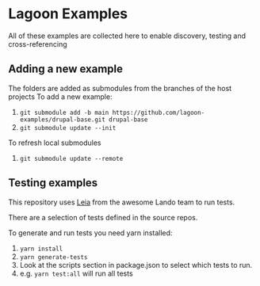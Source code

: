 # Lagoon Examples

All of these examples are collected here to enable discovery, testing and cross-referencing


## Adding a new example

The folders are added as submodules from the branches of the host projects
To add a new example:

1. `git submodule add -b main https://github.com/lagoon-examples/drupal-base.git drupal-base`
2. `git submodule update --init`

To refresh local submodules
1. `git submodule update --remote`

## Testing examples

This repository uses [Leia](https://github.com/lando/leia) from the awesome Lando team to run tests.

There are a selection of tests defined in the source repos.

To generate and run tests you need yarn installed:

1. `yarn install`
2. `yarn generate-tests`
3. Look at the scripts section in package.json to select which tests to run.
4. e.g. `yarn test:all` will run all tests

